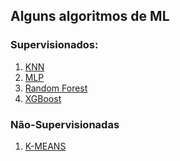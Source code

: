 ## Alguns algoritmos de ML

### Supervisionados:
1. [KNN](https://github.com/arthurpaschoalotto/MachineLearning/tree/main/Supervisionada/KNN)
2. [MLP](https://github.com/arthurpaschoalotto/MachineLearning/tree/main/Supervisionada/MLP%20(multi%20layer%20perceptron))
3. [Random Forest](https://github.com/arthurpaschoalotto/MachineLearning/tree/main/Supervisionada/Random%20Forest)
4. [XGBoost](https://github.com/arthurpaschoalotto/MachineLearning/tree/main/Supervisionada/XGBoost%20(Decision%20Tree))

### Não-Supervisionadas
1. [K-MEANS](https://github.com/arthurpaschoalotto/MachineLearning/tree/main/N%C3%A3o%20Supervisionada/K-MEANS)
